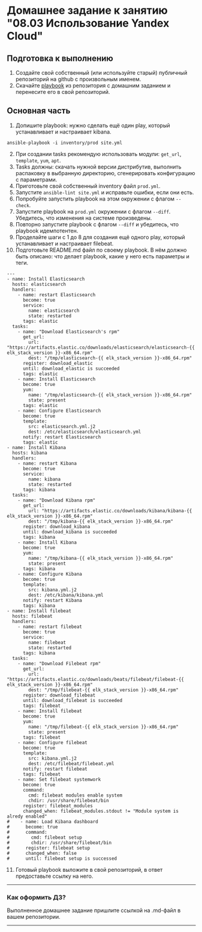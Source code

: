 # Домашнее задание к занятию "08.03 Использование Yandex Cloud"

## Подготовка к выполнению
1. Создайте свой собственный (или используйте старый) публичный репозиторий на github с произвольным именем.
2. Скачайте [playbook](./playbook/) из репозитория с домашним заданием и перенесите его в свой репозиторий.

## Основная часть
1. Допишите playbook: нужно сделать ещё один play, который устанавливает и настраивает kibana.
```
ansible-playbook -i inventory/prod site.yml
```
2. При создании tasks рекомендую использовать модули: `get_url`, `template`, `yum`, `apt`.
3. Tasks должны: скачать нужной версии дистрибутив, выполнить распаковку в выбранную директорию, сгенерировать конфигурацию с параметрами.
4. Приготовьте свой собственный inventory файл `prod.yml`.
5. Запустите `ansible-lint site.yml` и исправьте ошибки, если они есть.
6. Попробуйте запустить playbook на этом окружении с флагом `--check`.
7. Запустите playbook на `prod.yml` окружении с флагом `--diff`. Убедитесь, что изменения на системе произведены.
8. Повторно запустите playbook с флагом `--diff` и убедитесь, что playbook идемпотентен.
9. Проделайте шаги с 1 до 8 для создания ещё одного play, который устанавливает и настраивает filebeat.
10. Подготовьте README.md файл по своему playbook. В нём должно быть описано: что делает playbook, какие у него есть параметры и теги.
```
---
- name: Install Elasticsearch
  hosts: elasticsearch
  handlers:
    - name: restart Elasticsearch
      become: true
      service:
        name: elasticsearch
        state: restarted
      tags: elastic
  tasks:
    - name: "Download Elasticsearch's rpm"
      get_url:
        url: "https://artifacts.elastic.co/downloads/elasticsearch/elasticsearch-{{ elk_stack_version }}-x86_64.rpm"
        dest: "/tmp/elasticsearch-{{ elk_stack_version }}-x86_64.rpm"
      register: download_elastic
      until: download_elastic is succeeded
      tags: elastic
    - name: Install Elasticsearch
      become: true
      yum:
        name: "/tmp/elasticsearch-{{ elk_stack_version }}-x86_64.rpm"
        state: present
      tags: elastic
    - name: Configure Elasticsearch
      become: true
      template:
        src: elasticsearch.yml.j2
        dest: /etc/elasticsearch/elasticsearch.yml
      notify: restart Elasticsearch
      tags: elastic
- name: Install Kibana
  hosts: kibana
  handlers:
    - name: restart Kibana
      become: true
      service:
        name: kibana
        state: restarted
      tags: kibana
  tasks:
    - name: "Download Kibana rpm"
      get_url:
        url: "https://artifacts.elastic.co/downloads/kibana/kibana-{{ elk_stack_version }}-x86_64.rpm"
        dest: "/tmp/kibana-{{ elk_stack_version }}-x86_64.rpm"
      register: download_kibana
      until: download_kibana is succeeded
      tags: kibana
    - name: Install Kibana
      become: true
      yum:
        name: "/tmp/kibana-{{ elk_stack_version }}-x86_64.rpm"
        state: present
      tags: kibana
    - name: Configure Kibana
      become: true
      template:
        src: kibana.yml.j2
        dest: /etc/kibana/kibana.yml
      notify: restart Kibana
      tags: kibana
- name: Install filebeat
  hosts: filebeat
  handlers:
    - name: restart filebeat
      become: true
      service:
        name: filebeat
        state: restarted
      tags: kibana
  tasks:
    - name: "Download Filebeat rpm"
      get_url:
        url: "https://artifacts.elastic.co/downloads/beats/filebeat/filebeat-{{ elk_stack_version }}-x86_64.rpm"
        dest: "/tmp/filebeat-{{ elk_stack_version }}-x86_64.rpm"
      register: download_filebeat
      until: download_filebeat is succeeded
      tags: filebeat
    - name: Install filebeat
      become: true
      yum:
        name: "/tmp/filebeat-{{ elk_stack_version }}-x86_64.rpm"
        state: present
      tags: filebeat
    - name: Configure filebeat
      become: true
      template:
        src: kibana.yml.j2
        dest: /etc/filebeat/filebeat.yml
      notify: restart filebeat
      tags: filebeat
    - name: Set filebeat systemwork
      become: true
      command:
        cmd: filebeat modules enable system
        chdir: /usr/share/filebeat/bin
      register: filebeat_modules
      changed_when: filebeat_modules.stdout != "Module system is alredy enabled"
#    - name: Load Kibana dashboard
#      become: true
#      command:
#        cmd: filebeat setup
#        chdir: /usr/share/filebeat/bin
#      register: filebeat setup
#      changed_when: false
#      until: filebeat setup is successed
```

11. Готовый playbook выложите в свой репозиторий, в ответ предоставьте ссылку на него.

---

### Как оформить ДЗ?

Выполненное домашнее задание пришлите ссылкой на .md-файл в вашем репозитории.

---
